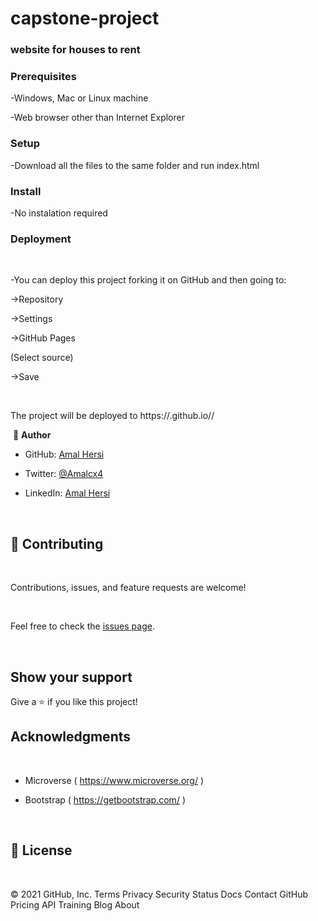 # capstone-project
### website for houses to rent 

### Prerequisites

-Windows, Mac or Linux machine 

-Web browser other than Internet Explorer

### Setup

-Download all the files to the same folder and run index.html

### Install

-No instalation required

### Deployment

​

-You can deploy this project forking it on GitHub and then going to:

->Repository

->Settings

->GitHub Pages

(Select source)

->Save

​

The project will be deployed to https://<yourgithubusername>.github.io/<repositorysname>/

​
👤 **Author**
- GitHub: [Amal Hersi](https://github.com/Amalcxc)

- Twitter: [@Amalcx4](https://twitter.com/home?lang=en)

- LinkedIn: [Amal Hersi](https://www.linkedin.com/in/amal-hersi-a29583205/)


​

## 🤝 Contributing

​

Contributions, issues, and feature requests are welcome!

​

Feel free to check the [issues page]( https://github.com/vitorelourenco/NewsweekClone/issues ).

​

## Show your support


Give a ⭐️ if you like this project!


## Acknowledgments

​

- Microverse ( https://www.microverse.org/ )

- Bootstrap ( https://getbootstrap.com/ )


​

## 📝 License

​
 
© 2021 GitHub, Inc.
Terms
Privacy
Security
Status
Docs
Contact GitHub
Pricing
API
Training
Blog
About

